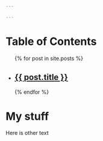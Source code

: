 ```yaml
---

---
```


# Table of Contents
<ul>
  {% for post in site.posts %}
    <li>
      <h2><a href="{{ post.path }}{{ post.url }}">{{ post.title }}</a></h2>
    </li>
  {% endfor %}
</ul>

# My stuff
Here is other text
